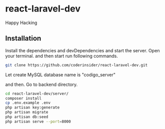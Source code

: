 # react-laravel-dev
Happy Hacking
## Installation
Install the dependencies and devDependencies and start the server.
Open your terminal. and then start run following commands.

```sh
git clone https://github.com/coderinsider/react-laravel-dev.git
```

Let create MySQL database name is "codigo_server"

and then. Go to backend directory.
```sh
cd react-laravel-dev/server/
composer install
cp .env.example .env
php artisan key:generate
php artisan migrate
php artisan db:seed
php artisan serve --port=8000
```
